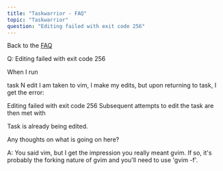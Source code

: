 ```yaml
---
title: "Taskwarrior - FAQ"
topic: "Taskwarrior"
question: "Editing failed with exit code 256"
---
```


Back to the [FAQ](/support/faq)

Q: Editing failed with exit code 256

When I run 

task N edit
I am taken to vim, I make my edits, but upon returning to task, I get the error:

Editing failed with exit code 256
Subsequent attempts to edit the task are then met with 

Task is already being edited.

Any thoughts on what is going on here?

A: You said vim, but I get the impression you really meant gvim.
If so, it's probably the forking nature of gvim and you'll need to use 'gvim -f'.


